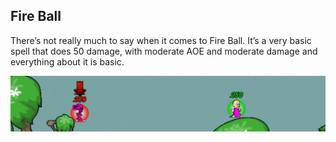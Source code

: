 ## Fire Ball


There’s not really much to say when it comes to Fire Ball. It’s a very basic spell that does 50 damage, with moderate AOE and moderate damage and everything about it is basic.


![fireball1](https://raw.githubusercontent.com/1IlIl/wikidata/main/flame/gifs/fireball1.gif)
